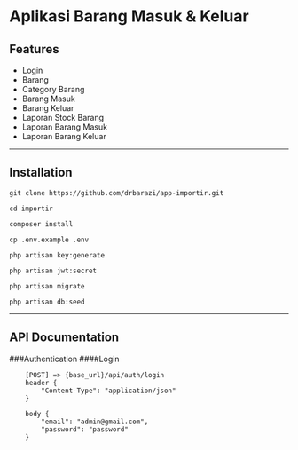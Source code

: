 # Aplikasi Barang Masuk & Keluar

Features
-------------
- Login
- Barang
- Category Barang
- Barang Masuk
- Barang Keluar
- Laporan Stock Barang
- Laporan Barang Masuk
- Laporan Barang Keluar
-------------

Installation
-------------
`git clone https://github.com/drbarazi/app-importir.git`

`cd importir`

`composer install`

`cp .env.example .env`

`php artisan key:generate`

`php artisan jwt:secret`

`php artisan migrate`

`php artisan db:seed`

-------------

API Documentation
-------------
###Authentication
####Login
```
    [POST] => {base_url}/api/auth/login
    header {
        "Content-Type": "application/json"
    }

    body {
        "email": "admin@gmail.com",
        "password": "password"
    }
```